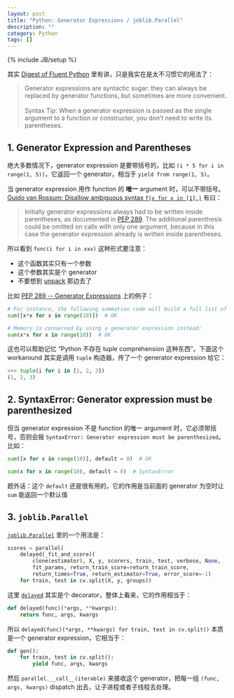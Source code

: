 ```yaml
---
layout: post
title: "Python: Generator Expressions / joblib.Parallel"
description: ""
category: Python
tags: []
---
```

{% include JB/setup %}

其实 [Digest of Fluent Python](/python/2016/09/16/digest-of-fluent-python#14-6-Sentence-Take-5-A-Generator-Expression) 里有讲，只是我实在是太不习惯它的用法了：

> Generator expressions are syntactic sugar: they can always be replaced by generator functions, but sometimes are more convenient.  
> <br/>
> Syntax Tip: When a generator expression is passed as the single argument to a function or constructor, you don’t need to write its parentheses.  

## 1. Generator Expression and Parentheses

绝大多数情况下，generator expression 是要带括号的，比如 `(i * 5 for i in range(1, 5))`，它返回一个 generator，相当于 `yield from range(1, 5)`。

当 generator expression 用作 function 的 **唯一** argument 时，可以不带括号。[Guido van Rossum: Disallow ambiguous syntax `f(x for x in [1],)`](https://mail.python.org/pipermail/python-dev/2017-November/150486.html) 有曰：

> Initially generator expressions always had to be written inside parentheses, as documented in [PEP 289](https://www.python.org/dev/peps/pep-0289/). The additional parenthesis could be omitted on calls with only one argument, because in this case the generator expression already is written inside parentheses.
 
所以看到 `func(i for i in xxx)` 这种形式要注意：

- 这个函数其实只有一个参数
- 这个参数其实是个 generator
- 不要想到 [unpack](/python/2016/09/25/python-starred-expression) 那边去了

比如 [PEP 289 -- Generator Expressions](https://www.python.org/dev/peps/pep-0289/) 上的例子：

```python
# For instance, the following summation code will build a full list of squares in memory, iterate over those values, and, when the reference is no longer needed, delete the list:
sum([x*x for x in range(10)])  # OK

# Memory is conserved by using a generator expression instead:
sum(x*x for x in range(10))  # OK
```

这也可以帮助记忆 “Python 不存在 tuple comprehension 这种东西”。下面这个 workaround 其实是调用 `tuple` 构造器，传了一个 generator expression 给它：

```python
>>> tuple(i for i in [1, 2, 3])
(1, 2, 3)
```

## 2. SyntaxError: Generator expression must be parenthesized

但当 generator expression 不是 function 的唯一 argument 时，它必须带括号，否则会报 `SyntaxError: Generator expression must be parenthesized`。比如：

```python
sum([x for x in range(10)], default = 0)  # OK

sum(x for x in range(10), default = 0)  # SyntaxError
```

题外话：这个 `default` 还是很有用的，它的作用是当前面的 generator 为空时让 `sum` 能返回一个默认值

## 3. `joblib.Parallel`

[`joblib.Parallel`](https://github.com/scikit-learn/scikit-learn/blob/master/sklearn/externals/joblib/parallel.py#L272) 里的一个用法是：

```python
scores = parallel(
    delayed(_fit_and_score)(
        clone(estimator), X, y, scorers, train, test, verbose, None,
        fit_params, return_train_score=return_train_score,
        return_times=True, return_estimator=True, error_score=-1)
    for train, test in cv.split(X, y, groups))
```

这里 [`delayed`](https://github.com/scikit-learn/scikit-learn/blob/master/sklearn/externals/joblib/parallel.py#L169) 其实是个 decorator，整体上看来，它的作用相当于：

```python
def delayed(func)(*args, **kwargs):
    return func, args, kwargs
```

所以 `delayed(func)(*args, **kwargs) for train, test in cv.split()` 本质是一个 generator expression，它相当于：

```python
def gen():
    for train, test in cv.split():
        yield func, args, kwargs
```

然后 `parallel.__call__(iterable)` 来接收这个 generator，把每一组 `(func, args, kwargs)` dispatch 出去，让子进程或者子线程去处理。